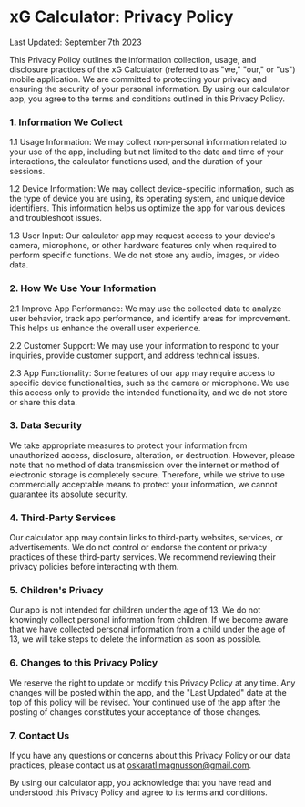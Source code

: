 # xG Calculator: Privacy Policy

Last Updated: September 7th 2023

This Privacy Policy outlines the information collection, usage, and disclosure practices of the xG Calculator (referred to as "we," "our," or "us") mobile application. We are committed to protecting your privacy and ensuring the security of your personal information. By using our calculator app, you agree to the terms and conditions outlined in this Privacy Policy.

### 1. Information We Collect

1.1 Usage Information: We may collect non-personal information related to your use of the app, including but not limited to the date and time of your interactions, the calculator functions used, and the duration of your sessions.

1.2 Device Information: We may collect device-specific information, such as the type of device you are using, its operating system, and unique device identifiers. This information helps us optimize the app for various devices and troubleshoot issues.

1.3 User Input: Our calculator app may request access to your device's camera, microphone, or other hardware features only when required to perform specific functions. We do not store any audio, images, or video data.

### 2. How We Use Your Information

2.1 Improve App Performance: We may use the collected data to analyze user behavior, track app performance, and identify areas for improvement. This helps us enhance the overall user experience.

2.2 Customer Support: We may use your information to respond to your inquiries, provide customer support, and address technical issues.

2.3 App Functionality: Some features of our app may require access to specific device functionalities, such as the camera or microphone. We use this access only to provide the intended functionality, and we do not store or share this data.

### 3. Data Security

We take appropriate measures to protect your information from unauthorized access, disclosure, alteration, or destruction. However, please note that no method of data transmission over the internet or method of electronic storage is completely secure. Therefore, while we strive to use commercially acceptable means to protect your information, we cannot guarantee its absolute security.

### 4. Third-Party Services

Our calculator app may contain links to third-party websites, services, or advertisements. We do not control or endorse the content or privacy practices of these third-party services. We recommend reviewing their privacy policies before interacting with them.

### 5. Children's Privacy

Our app is not intended for children under the age of 13. We do not knowingly collect personal information from children. If we become aware that we have collected personal information from a child under the age of 13, we will take steps to delete the information as soon as possible.

### 6. Changes to this Privacy Policy

We reserve the right to update or modify this Privacy Policy at any time. Any changes will be posted within the app, and the "Last Updated" date at the top of this policy will be revised. Your continued use of the app after the posting of changes constitutes your acceptance of those changes.

### 7. Contact Us

If you have any questions or concerns about this Privacy Policy or our data practices, please contact us at oskaratlimagnusson@gmail.com.

By using our calculator app, you acknowledge that you have read and understood this Privacy Policy and agree to its terms and conditions.